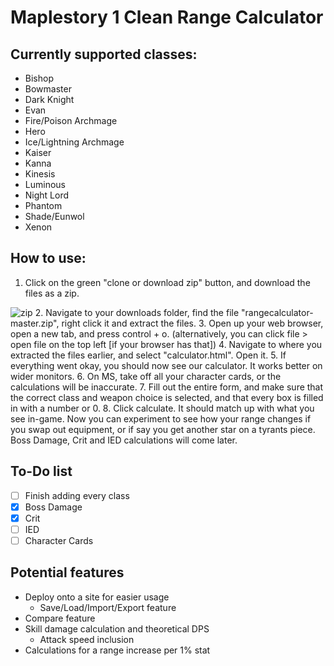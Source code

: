 # Maplestory 1 Clean Range Calculator

## Currently supported classes:
- Bishop
- Bowmaster
- Dark Knight
- Evan
- Fire/Poison Archmage
- Hero
- Ice/Lightning Archmage
- Kaiser
- Kanna
- Kinesis
- Luminous
- Night Lord
- Phantom
- Shade/Eunwol
- Xenon

## How to use:
1. Click on the green "clone or download zip" button, and download the files as a zip.

  ![zip](https://puu.sh/ssS7x/c7fded7742.png)
2. Navigate to your downloads folder, find the file "rangecalculator-master.zip", right click it and extract the files.
3. Open up your web browser, open a new tab, and press control + o. (alternatively, you can click file > open file on the top left [if your browser has that])
4. Navigate to where you extracted the files earlier, and select "calculator.html". Open it.
5. If everything went okay, you should now see our calculator. It works better on wider monitors.
6. On MS, take off all your character cards, or the calculations will be inaccurate.
7. Fill out the entire form, and make sure that the correct class and weapon choice is selected, and that every box is filled in with a number or 0.
8. Click calculate. It should match up with what you see in-game. Now you can experiment to see how your range changes if you swap out equipment, or if say you get another star on a tyrants piece. Boss Damage, Crit and IED calculations will come later.

## To-Do list
- [ ] Finish adding every class
- [x] Boss Damage
- [x] Crit
- [ ] IED
- [ ] Character Cards

## Potential features
- Deploy onto a site for easier usage
  - Save/Load/Import/Export feature
- Compare feature
- Skill damage calculation and theoretical DPS
  - Attack speed inclusion
- Calculations for a range increase per 1% stat
